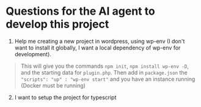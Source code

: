 # Questions for the AI agent to develop this project

1. Help me creating a new project in wordpress, using wp-env (I don't want to install it globally, I want a local dependency of wp-env for development).

> This will give you the commands `npm init`, `npm install wp-env -D`, and the starting data for `plugin.php`. Then add in `package.json` the `"scripts": "up" : "wp-env start"` and you have an instance running (Docker must be running)

2. I want to setup the project for typescript

